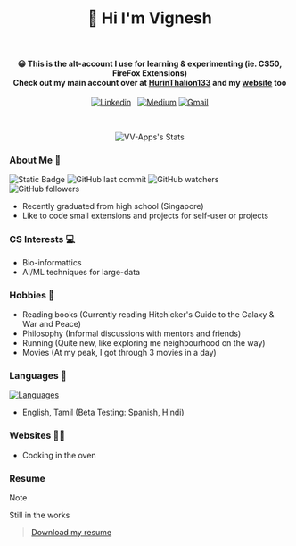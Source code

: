 <h1 align='center'>
  👋 Hi I'm Vignesh
</h1>

<br>

<h4 align="center">
  😀 This is the alt-account I use for learning & experimenting (ie. CS50, FireFox Extensions) 
  <br>Check out my main account over at <a href="https://github.com/HurinThalion133">HurinThalion133</a> and my <a href="https://example.com">website</a> too  </br>
</h4>

<p align='center'>
  <a href="https://www.linkedin.com/in/vignesh-nush/"><img alt="Linkedin" src="https://img.shields.io/badge/LinkedIn-0077B5?style=for-the-badge&logo=linkedin&logoColor=white" /></a>
  &nbsp;
  <a href="https://medium.com/@tarannatar13"><img alt="Medium" src="https://img.shields.io/badge/Medium-12100E?style=for-the-badge&logo=medium&logoColor=white" /></a>
 <a href="mailto:tarannatar13@gmail.com"><img alt="Gmail" src="https://img.shields.io/badge/Gmail-D14836?style=for-the-badge&logo=gmail&logoColor=white" /></a>

</p>
<br />

<p align='center'>
<img src="https://github-readme-stats.vercel.app/api?username=VV-Apps&theme=vue-dark&show_icons=true&hide_border=true&count_private=true" alt="VV-Apps's Stats">
</p>

### About Me 🌟
![Static Badge](https://img.shields.io/badge/NUSH_Alumni-blue)
![GitHub last commit](https://img.shields.io/github/last-commit/VV-Apps/Readme)
![GitHub watchers](https://img.shields.io/github/watchers/VV-Apps/Readme)
![GitHub followers](https://img.shields.io/github/followers/VV-Apps)

 - Recently graduated from high school (Singapore)
 - Like to code small extensions and projects for self-user or projects

### CS Interests 💻
  - Bio-informattics
  - AI/ML techniques for large-data

### Hobbies 🙌
  - Reading books (Currently reading Hitchicker's Guide to the Galaxy & War and Peace)
  - Philosophy (Informal discussions with mentors and friends)
  - Running (Quite new, like exploring me neighbourhood on the way)
  - Movies (At my peak, I got through 3 movies in a day)

### Languages 📣
[![Languages](https://skillicons.dev/icons?i=py,github,git,mysql,java,html,css,bootstrap)](https://skillicons.dev)
  - English, Tamil (Beta Testing: Spanish, Hindi)

### Websites 👨‍💻
  - Cooking in the oven

### Resume
> [!NOTE]
> Still in the works

> <a href="" download>Download my resume</a>

